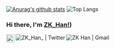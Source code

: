 [![Anurag's github stats](https://github-readme-stats.vercel.app//api?username=ZK-Han&show_icons=true&theme=radical&repo=github-readme-stats)](https://github.com/anuraghazra/github-readme-stats)
![Top Langs](https://github-readme-stats.vercel.app//api/top-langs/?username=ZK-Han)
### Hi there, I'm [ZK_Han!](http://hzk176.xyz))

<a href="https://twitter.com/ZK_Han_">
    <img align="left" alt="ZK_Han_ | Twitter" width="22px" src="https://img.shields.io/badge/Twitter-%231877F2.svg?&style=flat-square&logo=twitter&logoColor=white&color=071A2C" />
</a>
  <a href="https://twitter.com/ZK_Han_/" target="_blank">
    <img src="https://img.shields.io/badge/Twitter-%231877F2.svg?&style=flat-square&logo=twitter&logoColor=white&color=071A2C" alt="ZK_Han_ | Twitter" align="left">
  </a>
  <a href="mailto:hanzk176@gmail.com" mailto="hanzk176@gmail.com" target="_blank">
    <img src="https://img.shields.io/badge/Gmail-%231877F2.svg?&style=flat-square&logo=gmail&logoColor=white&color=071A2C" alt="ZK Han | Gmail" align="left">
  </a>
